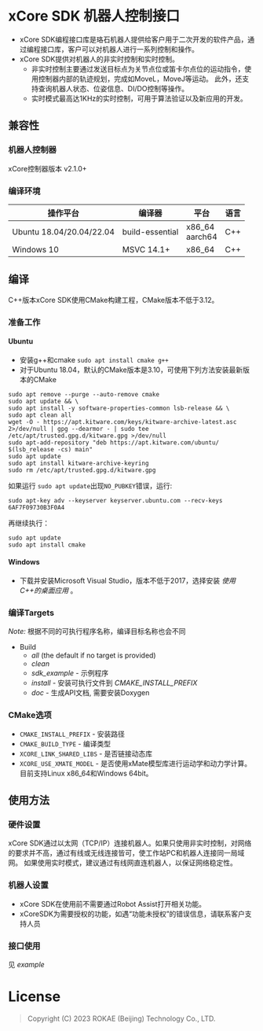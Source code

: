 # xCore SDK 机器人控制接口

* xCore SDK编程接口库是珞石机器人提供给客户用于二次开发的软件产品，通过编程接口库，客户可以对机器人进行一系列控制和操作。
* xCore SDK提供对机器人的非实时控制和实时控制。
  * 非实时控制主要通过发送目标点为关节点位或笛卡尔点位的运动指令，使用控制器内部的轨迹规划，完成如MoveL，MoveJ等运动。
此外，还支持查询机器人状态、位姿信息、DI/DO控制等操作。
  * 实时模式最高达1KHz的实时控制，可用于算法验证以及新应用的开发。

## 兼容性
### 机器人控制器
xCore控制器版本 v2.1.0+
### 编译环境
|操作平台|编译器| 平台                 |语言|
|----|---|--------------------|----|
|Ubuntu 18.04/20.04/22.04|build-essential| x86_64</br>aarch64 |C++|
|Windows 10|MSVC 14.1+| x86_64             |C++|

## 编译
C++版本xCore SDK使用CMake构建工程，CMake版本不低于3.12。

### 准备工作
#### Ubuntu
* 安装g++和cmake `sudo apt install cmake g++`
* 对于Ubuntu 18.04，默认的CMake版本是3.10，可使用下列方法安装最新版本的CMake
~~~
sudo apt remove --purge --auto-remove cmake
sudo apt update && \
sudo apt install -y software-properties-common lsb-release && \
sudo apt clean all
wget -O - https://apt.kitware.com/keys/kitware-archive-latest.asc 2>/dev/null | gpg --dearmor - | sudo tee /etc/apt/trusted.gpg.d/kitware.gpg >/dev/null
sudo apt-add-repository "deb https://apt.kitware.com/ubuntu/ $(lsb_release -cs) main"
sudo apt update
sudo apt install kitware-archive-keyring
sudo rm /etc/apt/trusted.gpg.d/kitware.gpg
~~~
如果运行 `sudo apt update`出现`NO_PUBKEY`错误，运行:
~~~
sudo apt-key adv --keyserver keyserver.ubuntu.com --recv-keys 6AF7F09730B3F0A4
~~~
再继续执行：
~~~
sudo apt update
sudo apt install cmake
~~~

#### Windows
* 下载并安装Microsoft Visual Studio，版本不低于2017，选择安装 *使用C++的桌面应用* 。

### 编译Targets

*Note:* 根据不同的可执行程序名称，编译目标名称也会不同

* Build
    * *all* (the default if no target is provided)
    * *clean*
    * *sdk_example* - 示例程序
    * *install* - 安装可执行文件到 *CMAKE_INSTALL_PREFIX*
    * *doc* - 生成API文档, 需要安装Doxygen

### CMake选项

* `CMAKE_INSTALL_PREFIX` - 安装路径
* `CMAKE_BUILD_TYPE` - 编译类型 
* `XCORE_LINK_SHARED_LIBS` - 是否链接动态库
* `XCORE_USE_XMATE_MODEL` - 是否使用xMate模型库进行运动学和动力学计算。目前支持Linux x86_64和Windows 64bit。 

## 使用方法
### 硬件设置
xCore SDK通过以太网（TCP/IP）连接机器人。如果只使用非实时控制，对网络的要求并不高，通过有线或无线连接皆可，使工作站PC和机器人连接同一局域网。
如果使用实时模式，建议通过有线网直连机器人，以保证网络稳定性。
### 机器人设置
* xCore SDK在使用前不需要通过Robot Assist打开相关功能。
* xCoreSDK为需要授权的功能，如遇“功能未授权”的错误信息，请联系客户支持人员
### 接口使用
见 *example*

# License

> Copyright (C) 2023 ROKAE (Beijing) Technology Co., LTD. 
